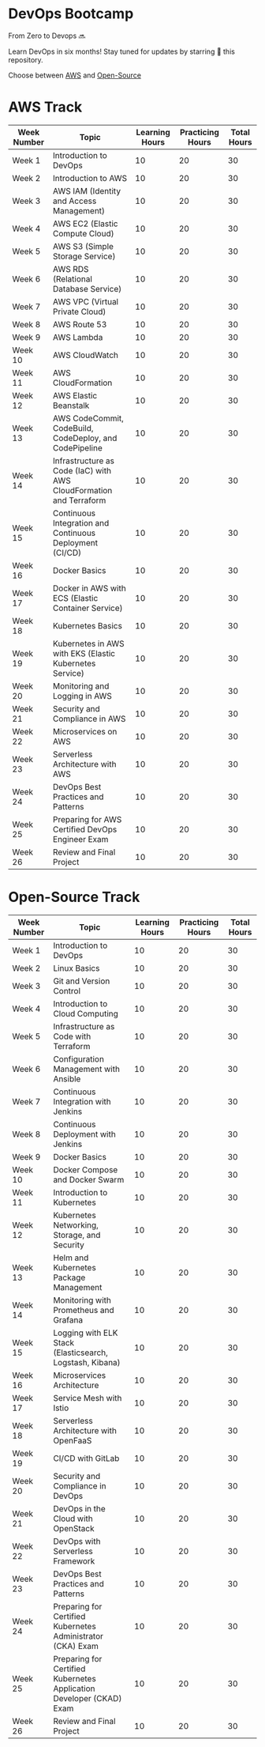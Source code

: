# DevOps Bootcamp
From Zero to Devops 🔜

Learn DevOps in six months! Stay tuned for updates by starring 🌟 this repository.

Choose between [AWS](#aws-track) and [Open-Source](#open-source-track)

# AWS Track

| Week Number | Topic | Learning Hours | Practicing Hours | Total Hours |
| ----------- | ----- | -------------- | ---------------- | ----------- |
| Week 1      | Introduction to DevOps | 10 | 20 | 30 |
| Week 2      | Introduction to AWS | 10 | 20 | 30 |
| Week 3      | AWS IAM (Identity and Access Management) | 10 | 20 | 30 |
| Week 4      | AWS EC2 (Elastic Compute Cloud) | 10 | 20 | 30 |
| Week 5      | AWS S3 (Simple Storage Service) | 10 | 20 | 30 |
| Week 6      | AWS RDS (Relational Database Service) | 10 | 20 | 30 |
| Week 7      | AWS VPC (Virtual Private Cloud) | 10 | 20 | 30 |
| Week 8      | AWS Route 53 | 10 | 20 | 30 |
| Week 9      | AWS Lambda | 10 | 20 | 30 |
| Week 10     | AWS CloudWatch | 10 | 20 | 30 |
| Week 11     | AWS CloudFormation | 10 | 20 | 30 |
| Week 12     | AWS Elastic Beanstalk | 10 | 20 | 30 |
| Week 13     | AWS CodeCommit, CodeBuild, CodeDeploy, and CodePipeline | 10 | 20 | 30 |
| Week 14     | Infrastructure as Code (IaC) with AWS CloudFormation and Terraform | 10 | 20 | 30 |
| Week 15     | Continuous Integration and Continuous Deployment (CI/CD) | 10 | 20 | 30 |
| Week 16     | Docker Basics | 10 | 20 | 30 |
| Week 17     | Docker in AWS with ECS (Elastic Container Service) | 10 | 20 | 30 |
| Week 18     | Kubernetes Basics | 10 | 20 | 30 |
| Week 19     | Kubernetes in AWS with EKS (Elastic Kubernetes Service) | 10 | 20 | 30 |
| Week 20     | Monitoring and Logging in AWS | 10 | 20 | 30 |
| Week 21     | Security and Compliance in AWS | 10 | 20 | 30 |
| Week 22     | Microservices on AWS | 10 | 20 | 30 |
| Week 23     | Serverless Architecture with AWS | 10 | 20 | 30 |
| Week 24     | DevOps Best Practices and Patterns | 10 | 20 | 30 |
| Week 25     | Preparing for AWS Certified DevOps Engineer Exam | 10 | 20 | 30 |
| Week 26     | Review and Final Project | 10 | 20 | 30 |

# Open-Source Track

| Week Number | Topic | Learning Hours | Practicing Hours | Total Hours |
| ----------- | ----- | -------------- | ---------------- | ----------- |
| Week 1      | Introduction to DevOps | 10 | 20 | 30 |
| Week 2      | Linux Basics | 10 | 20 | 30 |
| Week 3      | Git and Version Control | 10 | 20 | 30 |
| Week 4      | Introduction to Cloud Computing | 10 | 20 | 30 |
| Week 5      | Infrastructure as Code with Terraform | 10 | 20 | 30 |
| Week 6      | Configuration Management with Ansible | 10 | 20 | 30 |
| Week 7      | Continuous Integration with Jenkins | 10 | 20 | 30 |
| Week 8      | Continuous Deployment with Jenkins | 10 | 20 | 30 |
| Week 9      | Docker Basics | 10 | 20 | 30 |
| Week 10     | Docker Compose and Docker Swarm | 10 | 20 | 30 |
| Week 11     | Introduction to Kubernetes | 10 | 20 | 30 |
| Week 12     | Kubernetes Networking, Storage, and Security | 10 | 20 | 30 |
| Week 13     | Helm and Kubernetes Package Management | 10 | 20 | 30 |
| Week 14     | Monitoring with Prometheus and Grafana | 10 | 20 | 30 |
| Week 15     | Logging with ELK Stack (Elasticsearch, Logstash, Kibana) | 10 | 20 | 30 |
| Week 16     | Microservices Architecture | 10 | 20 | 30 |
| Week 17     | Service Mesh with Istio | 10 | 20 | 30 |
| Week 18     | Serverless Architecture with OpenFaaS | 10 | 20 | 30 |
| Week 19     | CI/CD with GitLab | 10 | 20 | 30 |
| Week 20     | Security and Compliance in DevOps | 10 | 20 | 30 |
| Week 21     | DevOps in the Cloud with OpenStack | 10 | 20 | 30 |
| Week 22     | DevOps with Serverless Framework | 10 | 20 | 30 |
| Week 23     | DevOps Best Practices and Patterns | 10 | 20 | 30 |
| Week 24     | Preparing for Certified Kubernetes Administrator (CKA) Exam | 10 | 20 | 30 |
| Week 25     | Preparing for Certified Kubernetes Application Developer (CKAD) Exam | 10 | 20 | 30 |
| Week 26     | Review and Final Project | 10 | 20 | 30 |
